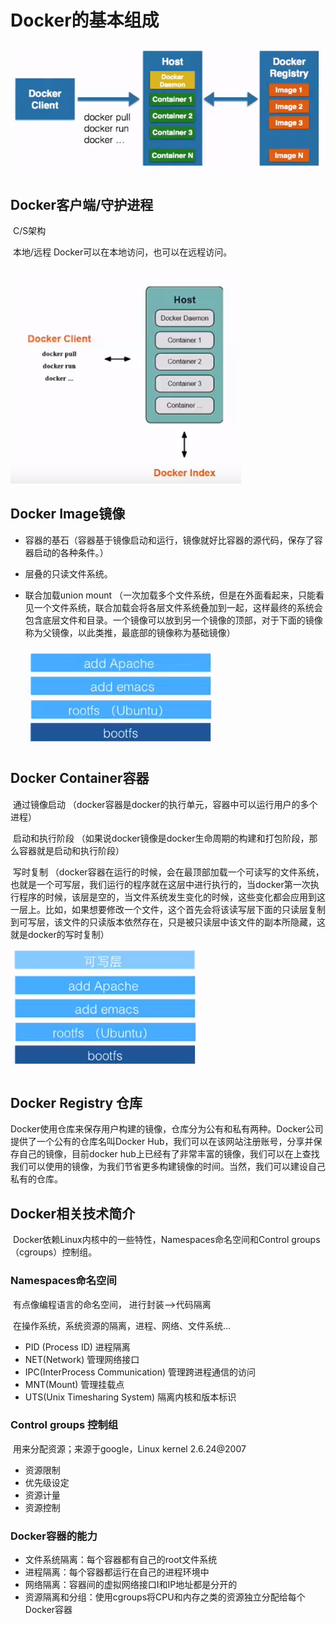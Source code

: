 # Docker的基本组成

![1567604989868](.\img\1567604989868.png)

## Docker客户端/守护进程     

​	C/S架构  

​	本地/远程        Docker可以在本地访问，也可以在远程访问。

![1567603564134](.\img\1567603564134.png)

## Docker Image镜像

- 容器的基石（容器基于镜像启动和运行，镜像就好比容器的源代码，保存了容器启动的各种条件。）

- 层叠的只读文件系统。

- 联合加载union mount （一次加载多个文件系统，但是在外面看起来，只能看见一个文件系统，联合加载会将各层文件系统叠加到一起，这样最终的系统会包含底层文件和目录。一个镜像可以放到另一个镜像的顶部，对于下面的镜像称为父镜像，以此类推，最底部的镜像称为基础镜像）

  ![1567604166360](.\img\1567604166360.png)

## Docker Container容器

​	通过镜像启动  （docker容器是docker的执行单元，容器中可以运行用户的多个进程）

​	启动和执行阶段 （如果说docker镜像是docker生命周期的构建和打包阶段，那么容器就是启动和执行阶段）

​	写时复制 （docker容器在运行的时候，会在最顶部加载一个可读写的文件系统，也就是一个可写层，我们运行的程序就在这层中进行执行的，当docker第一次执行程序的时候，该层是空的，当文件系统发生变化的时候，这些变化都会应用到这一层上。比如，如果想要修改一个文件，这个首先会将该读写层下面的只读层复制到可写层，该文件的只读版本依然存在，只是被只读层中该文件的副本所隐藏，这就是docker的写时复制）

![1567604718449](.\img\1567604720781.png)

## Docker Registry 仓库

​	Docker使用仓库来保存用户构建的镜像，仓库分为公有和私有两种。Docker公司提供了一个公有的仓库名叫Docker Hub，我们可以在该网站注册账号，分享并保存自己的镜像，目前docker hub上已经有了非常丰富的镜像，我们可以在上查找我们可以使用的镜像，为我们节省更多构建镜像的时间。当然，我们可以建设自己私有的仓库。



## Docker相关技术简介

​	Docker依赖Linux内核中的一些特性，Namespaces命名空间和Control groups（cgroups）控制组。

### Namespaces命名空间

​	有点像编程语言的命名空间， 进行封装-->代码隔离

​	在操作系统，系统资源的隔离，进程、网络、文件系统...

- PID (Process ID)  进程隔离
- NET(Network)  管理网络接口
- IPC(InterProcess Communication) 管理跨进程通信的访问
- MNT(Mount) 管理挂载点
- UTS(Unix Timesharing System) 隔离内核和版本标识



### Control groups 控制组

​	用来分配资源；来源于google，Linux kernel 2.6.24@2007

- 资源限制
- 优先级设定
- 资源计量
- 资源控制



### Docker容器的能力

- 文件系统隔离：每个容器都有自己的root文件系统
- 进程隔离：每个容器都运行在自己的进程环境中
- 网络隔离：容器间的虚拟网络接口I和IP地址都是分开的
- 资源隔离和分组：使用cgroups将CPU和内存之类的资源独立分配给每个Docker容器